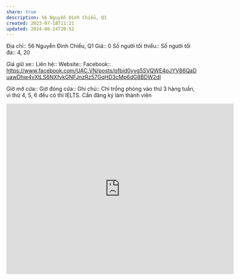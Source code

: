 ```yaml
---
share: true
description: 56 Nguyễn Đình Chiểu, Q1
created: 2023-07-18T11:21
updated: 2024-08-24T20:52
---
```

Địa chỉ:: 56 Nguyễn Đình Chiểu, Q1
Giá:: 0
Số người tối thiểu:: 
Số người tối đa:: 4, 20
 
Giá giữ xe:: 
Liên hệ::
Website::
Facebook:: https://www.facebook.com/UAC.VN/posts/pfbid0yyg5SVQWE4pJYV86QaDuawDhw4vXtLS6NXfvkGNFJnzRz57GqHD3cMp6dG8BDW2dl

Giờ mở cửa::
Giờ đóng cửa::
Ghi chú:: Chỉ trống phòng vào thứ 3 hàng tuần, vì thứ 4, 5, 6 đều có thi IELTS. Cần đăng ký làm thành viên

<iframe src="https://www.google.com/maps/embed?pb=!1m18!1m12!1m3!1d3919.2860546265697!2d106.6975110751176!3d10.789389258954328!2m3!1f0!2f0!3f0!3m2!1i1024!2i768!4f13.1!3m3!1m2!1s0x317529b9df7f1dd7%3A0xde7193c174c6dfc4!2sUniversity%20Access%20Centre%20Vi%E1%BB%87t%20Nam!5e0!3m2!1sen!2s!4v1724399872524!5m2!1sen!2s" width="600" height="450" style="border:0;" allowfullscreen="" loading="lazy" referrerpolicy="no-referrer-when-downgrade"></iframe>